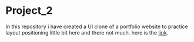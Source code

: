 # Project_2
In this repository i have created a UI clone of a portfolio website to practice layout positioning little bit here and there not much. here is the <a href="https://itskvsin.github.io/Project_2/">link</a>.
